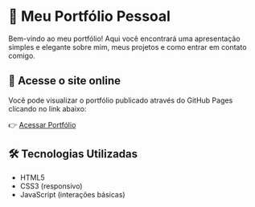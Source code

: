 # 💼 Meu Portfólio Pessoal

Bem-vindo ao meu portfólio! Aqui você encontrará uma apresentação simples e elegante sobre mim, meus projetos e como entrar em contato comigo.

## 🔗 Acesse o site online

Você pode visualizar o portfólio publicado através do GitHub Pages clicando no link abaixo:

👉 [Acessar Portfólio](https://tinho08.github.io/Meu-Portfolio/)

## 🛠️ Tecnologias Utilizadas

- HTML5
- CSS3 (responsivo)
- JavaScript (interações básicas)
